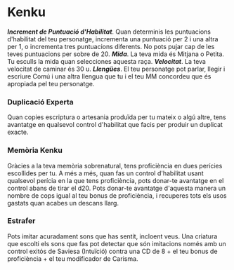 # Kenku

***Increment de Puntuació d'Habilitat***. Quan determinis les puntuacions d'habilitat del teu personatge, incrementa una puntuació per 2 i una altra per 1, o incrementa tres puntuacions diferents. No pots pujar cap de les teves puntuacions per sobre de 20.
***Mida***. La teva mida és Mitjana o Petita. Tu esculls la mida quan selecciones aquesta raça.
***Velocitat***. La teva velocitat de caminar és 30 u.
***Llengües***. El teu personatge pot parlar, llegir i escriure Comú i una altra llengua que tu i el teu MM concordeu que és apropiada pel teu personatge.

### Duplicació Experta
Quan copies escriptura o artesania produïda per tu mateix o algú altre, tens avantatge en qualsevol control d'habilitat que facis per produir un duplicat exacte.
### Memòria Kenku
Gràcies a la teva memòria sobrenatural, tens proficiència en dues perícies escollides per tu.
A més a més, quan fas un control d'habilitat usant qualsevol perícia en la que tens proficiència, pots donar-te avantatge en el control abans de tirar el d20. Pots donar-te avantatge d'aquesta manera un nombre de cops igual al teu bonus de proficiència, i recuperes tots els usos gastats quan acabes un descans llarg.
### Estrafer
Pots imitar acuradament sons que has sentit, incloent veus. Una criatura que escolti els sons que fas pot detectar que són imitacions només amb un control exitós de Saviesa (Intuïció) contra una CD de 8 + el teu bonus de proficiència + el teu modificador de Carisma.
